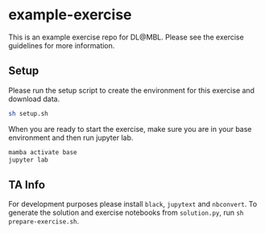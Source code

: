 # example-exercise

This is an example exercise repo for DL@MBL. Please see the exercise guidelines for more information.

## Setup

Please run the setup script to create the environment for this exercise and download data.

```bash
sh setup.sh
```

When you are ready to start the exercise, make sure you are in your base environment and then run jupyter lab.
```bash
mamba activate base
jupyter lab
```

## TA Info
For development purposes please install `black`, `jupytext` and `nbconvert`. To generate the solution and exercise notebooks from `solution.py`, run `sh prepare-exercise.sh`.
